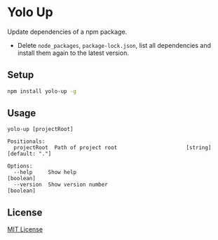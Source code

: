 # Yolo Up

Update dependencies of a npm package.

- Delete `node_packages`, `package-lock.json`, list all dependencies and install them again to the latest version.

## Setup

```bash
npm install yolo-up -g
```

## Usage

```
yolo-up [projectRoot]

Positionals:
  projectRoot  Path of project root                      [string] [default: "."]

Options:
  --help     Show help                                                 [boolean]
  --version  Show version number                                       [boolean]
```

## License

[MIT License](http://www.opensource.org/licenses/mit-license.php)
